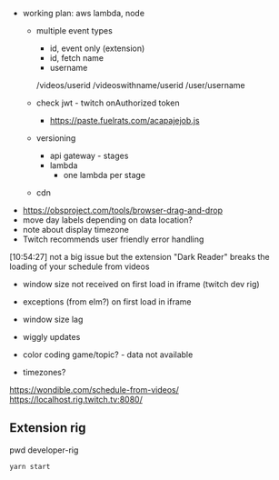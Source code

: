 - working plan: aws lambda, node
  - multiple event types

    - id, event only (extension)
    - id, fetch name
    - username

    /videos/userid
    /videoswithname/userid
    /user/username

  - check jwt - twitch onAuthorized token
    - https://paste.fuelrats.com/acapajejob.js
  - versioning
    - api gateway - stages
    - lambda
      - one lambda per stage
  - cdn
- https://obsproject.com/tools/browser-drag-and-drop
- move day labels depending on data location?
- note about display timezone
- Twitch recommends user friendly error handling

[10:54:27] <wtfblub> not a big issue but the extension "Dark Reader" breaks the loading of your schedule from videos


- window size not received on first load in iframe (twitch dev rig)
- exceptions (from elm?) on first load in iframe

- window size lag

- wiggly updates
- color coding game/topic? - data not available
- timezones?

https://wondible.com/schedule-from-videos/
https://localhost.rig.twitch.tv:8080/

## Extension rig

pwd developer-rig

`yarn start`
